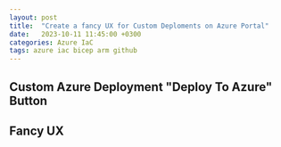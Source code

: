 ```yaml
---
layout: post
title:  "Create a fancy UX for Custom Deploments on Azure Portal"
date:   2023-10-11 11:45:00 +0300
categories: Azure IaC
tags: azure iac bicep arm github
---
```


## Custom Azure Deployment "Deploy To Azure" Button

## Fancy UX
